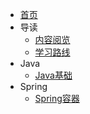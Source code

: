 - [首页](/)
- 导读
    - [内容阅览](md/introduction/introduction.md)
    - [学习路线](md/introduction/studyPath.md)
- Java
    - [Java基础](md/java/base.md)
- Spring
    - [Spring容器](md/springcategory/spring/ioc.md)
